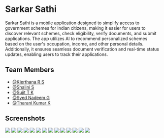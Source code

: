 # Sarkar Sathi
Sarkar Sathi is a mobile application designed to simplify access to government schemes for Indian citizens, making it easier for users to discover relevant schemes, check eligibility, verify documents, and submit applications. The app utilizes AI to recommend personalized schemes based on the user's occupation, income, and other personal details. Additionally, it ensures seamless document verification and real-time status updates, enabling users to track their applications.


## Team Members
- [@Kierthana R S](https://github.com/KierthanaRS)
- [@Shalini S](https://github.com/ShaliniSJ/)
- [@Sujit T K](https://github.com/sujit-t-k)
- [@Syed Nadeem G](https://github.com/Nadeemsyed2004)
- [@Tharani Kumar K](https://github.com/tharanik07)


## Screenshots

![](/assets/slides/Slide1.PNG)
![](/assets/slides/Slide2.PNG)
![](/assets/slides/Slide3.PNG)
![](/assets/slides/Slide4.PNG)
![](/assets/slides/Slide5.PNG)
![](/assets/slides/Slide6.PNG)
![](/assets/slides/Slide7.PNG)
![](/assets/slides/Slide8.PNG)
![](/assets/slides/Slide9.PNG)
![](/assets/slides/Slide10.PNG)
![](/assets/slides/Slide11.PNG)
![](/assets/slides/Slide12.PNG)
[![](assets/slides/Slide13.PNG)](assets/slides/demo_vid.mp4)
![](/assets/slides/Slide14.PNG)

